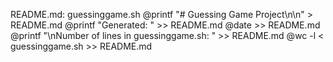 README.md: guessinggame.sh
	@printf "# Guessing Game Project\n\n" > README.md
	@printf "Generated: " >> README.md
	@date >> README.md
	@printf "\nNumber of lines in guessinggame.sh: " >> README.md
	@wc -l < guessinggame.sh >> README.md
